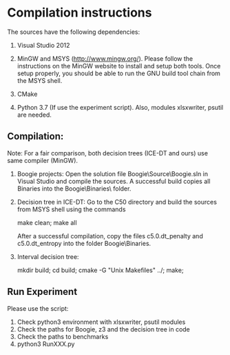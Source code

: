 Compilation instructions
========================
The sources have the following dependencies:

1. Visual Studio 2012

2. MinGW and MSYS (http://www.mingw.org/).
   Please follow the instructions on the MinGW  website to install and setup both tools. Once setup properly, you should be able to run
   the GNU build tool chain from the MSYS shell.

3. CMake

4. Python 3.7 (If use the experiment script).
    Also, modules xlsxwriter, psutil are needed.


   
Compilation:
------------

Note: For a fair comparison, both decision trees (ICE-DT and ours) 
use same compiler (MinGW).

1) Boogie projects: Open the solution file Boogie\Source\Boogie.sln in Visual Studio and compile the sources. A successful build copies all Binaries
into the Boogie\Binaries\ folder.

2) Decision tree in ICE-DT: Go to the C50 directory and build the sources from MSYS shell using the commands

   make clean; make all

   After a successful compilation, copy the files c5.0.dt_penalty and c5.0.dt_entropy into the folder Boogie\Binaries\.

3) Interval decision tree:

    mkdir build;
    cd build;
    cmake -G "Unix Makefiles" ../;
    make;

Run Experiment
---
Please use the script:

1. Check python3 environment with xlsxwriter, psutil modules
2. Check the paths for Boogie, z3 and the decision tree in code
3. Check the paths to benchmarks
4. python3 RunXXX.py
